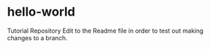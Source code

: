 # hello-world
Tutorial Repository
Edit to the Readme file in order to test out making changes to a branch.
